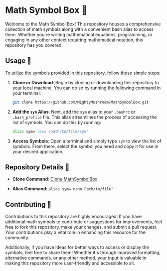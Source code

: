 # Math Symbol Box 📐

Welcome to the Math Symbol Box! This repository houses a comprehensive collection of math symbols along with a convenient bash alias to access them. Whether you're writing mathematical equations, programming, or engaging in any other context requiring mathematical notation, this repository has you covered.

## Usage 🚀

To utilize the symbols provided in this repository, follow these simple steps:

1. **Clone or Download**: Begin by cloning or downloading this repository to your local machine. You can do so by running the following command in your terminal:

    ```bash
    git clone https://github.com/M1ghtyMushroom/MathSymbolBox.git
    ```

2. **Add the `sym` Alias**: Next, add the `sym` alias to your `.bashrc` or `.bash_profile` file. This alias streamlines the process of accessing the list of symbols. You can do this by running:

    ```bash
    alias sym='less /path/to/file/sym'
    ```

3. **Access Symbols**: Open a terminal and simply type `sym` to view the list of symbols. From there, select the symbol you need and copy it for use in your desired application.

## Repository Details 📝

- **Clone Command**: [Clone MathSymbolBox](https://github.com/M1ghtyMushroom/MathSymbolBox)

- **Alias Command**: `alias sym='nano Path/to/file'`

## Contributing 🌟

Contributions to this repository are highly encouraged! If you have additional math symbols to contribute or suggestions for improvements, feel free to fork this repository, make your changes, and submit a pull request. Your contributions play a vital role in enhancing this resource for the community.

Additionally, if you have ideas for better ways to access or display the symbols, feel free to share them! Whether it's through improved formatting, alternative commands, or any other method, your input is valuable in making this repository more user-friendly and accessible to all.

